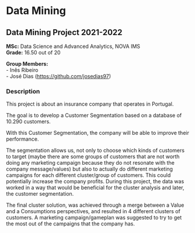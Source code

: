 # Data Mining
## Data Mining Project 2021-2022   
   
**MSc:** Data Science and Advanced Analytics, NOVA IMS   
**Grade:** 16.50 out of 20  
   
**Group Members:**   
\- Inês Ribeiro   
\- José Dias (https://github.com/josedias97)
    
### Description   

This project is about an insurance company that operates in Portugal.

The goal is to develop a Customer Segmentation based on a database of 10.290 customers.

With this Customer Segmentation, the company will be able to improve their performance. 

The segmentation allows us, not only to choose which kinds of customers to target (maybe there are some groups of customers that are not worth doing any marketing campaign because they do not resonate with the company message/values) but also to actually do different marketing campaigns for each different cluster/group of customers. This could potentially increase the company profits.
During this project, the data was worked in a way that would be beneficial for the cluster analysis and later, the customer segmentation.

The final cluster solution, was achieved through a merge between a Value and a Consumptions perspectives, and resulted in 4 different clusters of customers. A marketing campaign/gameplan was suggested to try to get the most out of the campaigns that the company has.

